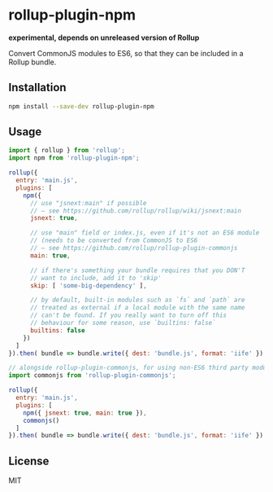 # rollup-plugin-npm

**experimental, depends on unreleased version of Rollup**

Convert CommonJS modules to ES6, so that they can be included in a Rollup bundle.

## Installation

```bash
npm install --save-dev rollup-plugin-npm
```

## Usage

```js
import { rollup } from 'rollup';
import npm from 'rollup-plugin-npm';

rollup({
  entry: 'main.js',
  plugins: [
    npm({
      // use "jsnext:main" if possible
      // – see https://github.com/rollup/rollup/wiki/jsnext:main
      jsnext: true,

      // use "main" field or index.js, even if it's not an ES6 module
      // (needs to be converted from CommonJS to ES6
      // – see https://github.com/rollup/rollup-plugin-commonjs
      main: true,

      // if there's something your bundle requires that you DON'T
      // want to include, add it to 'skip'
      skip: [ 'some-big-dependency' ],

      // by default, built-in modules such as `fs` and `path` are
      // treated as external if a local module with the same name
      // can't be found. If you really want to turn off this
      // behaviour for some reason, use `builtins: false`
      builtins: false
    })
  ]
}).then( bundle => bundle.write({ dest: 'bundle.js', format: 'iife' }) );

// alongside rollup-plugin-commonjs, for using non-ES6 third party modules
import commonjs from 'rollup-plugin-commonjs';

rollup({
  entry: 'main.js',
  plugins: [
    npm({ jsnext: true, main: true }),
    commonjs()
  ]
}).then( bundle => bundle.write({ dest: 'bundle.js', format: 'iife' }) );
```


## License

MIT
